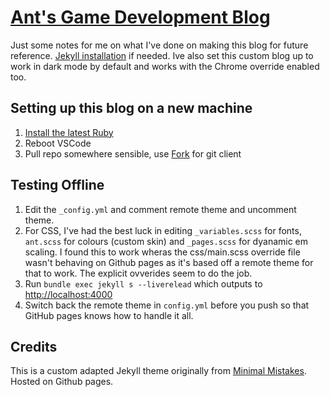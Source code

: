 # [Ant's Game Development Blog](http://antskilton.github.io)

Just some notes for me on what I've done on making this blog for future reference. [Jekyll installation](https://jekyllrb.com/docs/installation/) if needed. Ive also set this custom blog up to work in dark mode by default and works with the Chrome override enabled too.

## Setting up this blog on a new machine

1. [Install the latest Ruby](https://rubyinstaller.org/downloads/)
2. Reboot VSCode
3. Pull repo somewhere sensible, use [Fork](https://git-fork.com/) for git client

## Testing Offline

1. Edit the `_config.yml` and comment remote theme and uncomment theme.
2. For CSS, I've had the best luck in editing `_variables.scss` for fonts, `ant.scss` for colours (custom skin) and `_pages.scss` for dyanamic em scaling. I found this to work wheras the css/main.scss override file wasn't behaving on Github pages as it's based off a remote theme for that to work. The explicit ovverides seem to do the job.
3. Run `bundle exec jekyll s --liverelead` which outputs to <http://localhost:4000>
4. Switch back the remote theme in `config.yml` before you push so that GitHub pages knows how to handle it all.

## Credits

This is a custom adapted Jekyll theme originally from [Minimal Mistakes](https://mmistakes.github.io/minimal-mistakes/). Hosted on Github pages.
